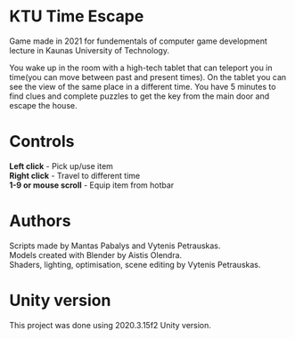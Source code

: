 # KTU Time Escape

Game made in 2021 for fundementals of computer game development lecture in Kaunas University of Technology.  

You wake up in the room with a high-tech tablet that can teleport you in time(you can move between past and present times). On the tablet you can see the view of the same place in a different time. You have 5 minutes to find clues and complete puzzles to get the key from the main door and escape the house.  

# Controls  

**Left click** - Pick up/use item  
**Right click** - Travel to different time  
**1-9 or mouse scroll** - Equip item from hotbar   

# Authors 
  
Scripts made by Mantas Pabalys and Vytenis Petrauskas.  
Models created with Blender by Aistis Olendra.  
Shaders, lighting, optimisation, scene editing by Vytenis Petrauskas.  

# Unity version  

This project was done using 2020.3.15f2 Unity version.
